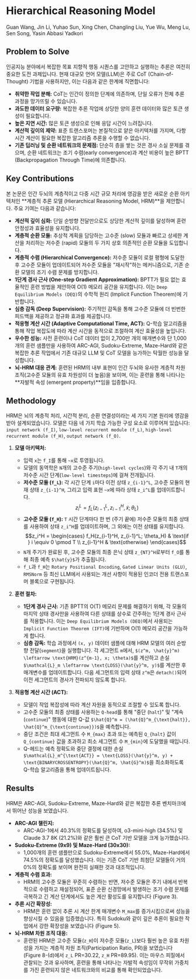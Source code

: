 # Hierarchical Reasoning Model
Guan Wang, Jin Li, Yuhao Sun, Xing Chen, Changling Liu, Yue Wu, Meng Lu, Sen Song, Yasin Abbasi Yadkori

## Problem to Solve

인공지능 분야에서 복잡한 목표 지향적 행동 시퀀스를 고안하고 실행하는 추론은 여전히 중요한 도전 과제입니다. 현재 대규모 언어 모델(LLM)은 주로 CoT (Chain-of-Thought) 기법을 사용하지만, 이는 다음과 같은 한계에 직면합니다:

*   **취약한 작업 분해:** CoT는 인간이 정의한 단계에 의존하며, 단일 오류가 전체 추론 과정을 망가뜨릴 수 있습니다.
*   **과도한 데이터 요구량:** 복잡한 추론 작업에 상당한 양의 훈련 데이터와 많은 토큰 생성이 필요합니다.
*   **높은 지연 시간:** 많은 토큰 생성으로 인해 응답 시간이 느려집니다.
*   **계산적 깊이의 제약:** 표준 트랜스포머는 본질적으로 얕은 아키텍처를 가지며, 다항 시간 계산이 필요한 복잡한 알고리즘 추론을 수행할 수 없습니다.
*   **기존 딥러닝 및 순환 네트워크의 문제점:** 단순히 층을 쌓는 것은 경사 소실 문제를 겪으며, 순환 네트워크는 조기 수렴(early convergence)과 계산 비용이 높은 BPTT (Backpropagation Through Time)에 의존합니다.

## Key Contributions

본 논문은 인간 두뇌의 계층적이고 다중 시간 규모 처리에 영감을 받은 새로운 순환 아키텍처인 **계층적 추론 모델 (Hierarchical Reasoning Model, HRM)**을 제안합니다. 주요 기여는 다음과 같습니다:

*   **계산적 깊이 심화:** 단일 순방향 전달만으로도 상당한 계산적 깊이를 달성하며 훈련 안정성과 효율성을 유지합니다.
*   **계층적 순환 모듈:** 추상적 계획을 담당하는 고수준 (slow) 모듈과 빠르고 상세한 계산을 처리하는 저수준 (rapid) 모듈의 두 가지 상호 의존적인 순환 모듈을 도입합니다.
*   **계층적 수렴 (Hierarchical Convergence):** 저수준 모듈이 로컬 평형에 도달한 후 고수준 모듈이 업데이트되어 저수준 모듈을 "재시작"하는 메커니즘으로, 기존 순환 모델의 조기 수렴 문제를 방지합니다.
*   **1단계 경사 근사 (One-step Gradient Approximation):** BPTT가 필요 없는 효율적인 훈련 방법을 제안하여 O(1) 메모리 공간을 유지합니다. 이는 `Deep Equilibrium Models (DEQ)`의 수학적 원리 (Implicit Function Theorem)에 기반합니다.
*   **심층 감독 (Deep Supervision):** 주기적인 감독을 통해 고수준 모듈에 더 빈번한 피드백을 제공하고 정규화 효과를 제공합니다.
*   **적응형 계산 시간 (Adaptive Computational Time, ACT):** Q-학습 알고리즘을 통해 작업 복잡도에 따라 계산 시간을 동적으로 조절하여 계산 효율성을 높입니다.
*   **우수한 성능:** 사전 훈련이나 CoT 데이터 없이 2,700만 개의 매개변수와 단 1,000개의 훈련 샘플만을 사용하여 ARC-AGI, Sudoku-Extreme, Maze-Hard와 같은 복잡한 추론 작업에서 기존 대규모 LLM 및 CoT 모델을 능가하는 탁월한 성능을 달성합니다.
*   **뇌-HRM 대응 관계:** 훈련된 HRM의 내부 표현이 인간 두뇌와 유사한 계층적 차원 조직(고수준 모듈의 유효 차원성이 더 높음)을 보이며, 이는 훈련을 통해 나타나는 **자발적 속성 (emergent property)**임을 입증합니다.

## Methodology

HRM은 뇌의 계층적 처리, 시간적 분리, 순환 연결성이라는 세 가지 기본 원리에 영감을 받아 설계되었습니다. 모델은 다음 네 가지 학습 가능한 구성 요소로 이루어져 있습니다: `input network (f_I)`, `low-level recurrent module (f_L)`, `high-level recurrent module (f_H)`, `output network (f_O)`.

1.  **모델 아키텍처:**
    *   입력 `x`는 `f_I`를 통해 `~x`로 투영됩니다.
    *   모델의 동역학은 `N`개의 고수준 주기(`high-level cycles`)와 각 주기 내 `T`개의 저수준 시간 단계(`low-level timesteps`)에 걸쳐 전개됩니다.
    *   **저수준 모듈 (`f_L`):** 각 시간 단계 `i`마다 이전 상태 `z_{i-1}^L`, 고수준 모듈의 현재 상태 `z_{i-1}^H`, 그리고 입력 표현 `~x`에 따라 상태 `z_i^L`를 업데이트합니다.
        $$z_i^L = f_L(z_{i-1}^L, z_{i-1}^H, \tilde{x}; \theta_L)$$
    *   **고수준 모듈 (`f_H`):** `T` 시간 단계마다 한 번 (주기 끝에) 저수준 모듈의 최종 상태를 사용하여 상태 `z_i^H`를 업데이트하며, 그 외에는 이전 상태를 유지합니다.
        $$z_i^H = \begin{cases} f_H(z_{i-1}^H, z_{i-1}^L; \theta_H) & \text{if } i \equiv 0 \pmod T \\ z_{i-1}^H & \text{otherwise} \end{cases}$$
    *   `N`개 주기가 완료된 후, 고수준 모듈의 최종 은닉 상태 `z_{NT}^H`로부터 `f_O`를 통해 최종 예측 `$\hat{y}$`가 추출됩니다.
    *   `f_L`과 `f_H`는 `Rotary Positional Encoding`, `Gated Linear Units (GLU)`, `RMSNorm` 등 최신 LLM에서 사용되는 개선 사항이 적용된 인코더 전용 트랜스포머 블록으로 구현됩니다.

2.  **훈련 절차:**
    *   **1단계 경사 근사:** 기존 BPTT의 O(T) 메모리 문제를 해결하기 위해, 각 모듈의 마지막 상태 경사만을 사용하여 다른 상태를 상수로 간주하는 1단계 경사 근사를 적용합니다. 이는 `Deep Equilibrium Models (DEQ)`에서 사용되는 `Implicit Function Theorem (IFT)`에 기반하며 O(1) 메모리 공간을 가능하게 합니다.
    *   **심층 감독:** 학습 과정에서 `(x, y)` 데이터 샘플에 대해 HRM 모델의 여러 순방향 전달(`segment`)을 실행합니다. 각 세그먼트 `m`에서, `$(z^m, \hat{y}^m) \leftarrow \text{HRM}(z^{m-1}, x; \theta)$`를 계산하고 손실 `$\mathcal{L}_m \leftarrow \text{LOSS}(\hat{y}^m, y)$`를 계산한 후 매개변수를 업데이트합니다. 다음 세그먼트의 입력 상태 `z^m`은 `detach()`되어 이전 세그먼트의 경사가 전파되지 않도록 합니다.

3.  **적응형 계산 시간 (ACT):**
    *   모델이 작업 복잡성에 따라 계산 자원을 동적으로 조절할 수 있도록 합니다.
    *   고수준 모듈의 최종 상태를 사용하는 `Q-head`를 통해 "중단 (`halt`)" 및 "계속 (`continue`)" 행동에 대한 Q-값 `$\hat{Q}^m = (\hat{Q}^m_{\text{halt}}, \hat{Q}^m_{\text{continue}})$`을 예측합니다.
    *   중단 조건은 최대 세그먼트 수 `M_{max}` 초과 또는 예측된 `Q_{halt}` 값이 `Q_{continue}` 값을 초과하고 최소 세그먼트 수 `M_{min}`에 도달했을 때입니다.
    *   Q-헤드는 예측 정확도와 중단 결정에 대한 손실 `$\mathcal{L}_m^{\text{ACT}} = \text{LOSS}(\hat{y}^m, y) + \text{BINARYCROSSENTROPY}(\hat{Q}^m, \hat{G}^m)$`을 최소화하도록 Q-학습 알고리즘을 통해 업데이트됩니다.

## Results

HRM은 ARC-AGI, Sudoku-Extreme, Maze-Hard와 같은 복잡한 추론 벤치마크에서 뛰어난 성능을 보였습니다.

*   **ARC-AGI 챌린지:**
    *   ARC-AGI-1에서 40.3%의 정확도를 달성하여, o3-mini-high (34.5%) 및 Claude 3.7 8K (21.2%)와 같은 훨씬 큰 CoT 기반 모델을 크게 능가했습니다.
*   **Sudoku-Extreme (9x9) 및 Maze-Hard (30x30):**
    *   1,000개의 훈련 샘플만으로 Sudoku-Extreme에서 55.0%, Maze-Hard에서 74.5%의 정확도를 달성했습니다. 이는 기존 CoT 기반 최첨단 모델들이 거의 0%의 정확도를 보이며 완전히 실패한 것과 대조적입니다.
*   **계층적 수렴 효과:**
    *   HRM의 고수준 모듈은 꾸준히 수렴하는 반면, 저수준 모듈은 주기 내에서 반복적으로 수렴하고 재설정되어, 표준 순환 신경망에서 발생하는 조기 수렴 문제를 극복하고 긴 계산 단계에서도 높은 계산 활성도를 유지합니다 (Figure 3).
*   **추론 시간 확장성:**
    *   HRM은 훈련 없이 추론 시 계산 한계 매개변수 `M_max`를 증가시킴으로써 성능을 향상시킬 수 있음을 입증했습니다. 특히 Sudoku와 같이 깊은 추론이 필요한 작업에서 강한 확장성을 보였습니다 (Figure 5).
*   **뇌-HRM 차원 조직 대응:**
    *   훈련된 HRM은 고수준 모듈(`z_H`)이 저수준 모듈(`z_L`)보다 훨씬 높은 유효 차원성을 가지는 계층적 차원 조직(Participation Ratio, PR)을 보였습니다 (Figure 8-(d)에서 `z_L` PR=30.22, `z_H` PR=89.95). 이는 마우스 피질에서 관찰되는 것과 유사하며, 훈련을 통해 나타나는 자발적 속성임이 무작위 가중치를 가진 훈련되지 않은 네트워크와의 비교를 통해 확인되었습니다.